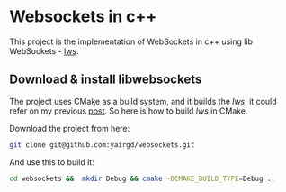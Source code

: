# Websockets in c++

This project is the implementation of WebSockets in c++ using lib WebSockets - [lws](https://github.com/warmcat/libwebsockets.git). 


## Download & install libwebsockets 
The project uses CMake as a build system, and it builds the *lws*, it could refer on my previous [post](https://yairgadelov.me/rest-api-server-with-c-/#download--install-restbed). So here is how to build *lws* in CMake.


Download the project from here:
```bash
git clone git@github.com:yairgd/websockets.git
```

And use this to build it:
```bash
cd websockets &&  mkdir Debug && cmake -DCMAKE_BUILD_TYPE=Debug ..
```

